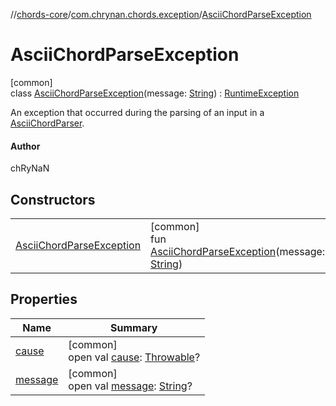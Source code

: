 //[chords-core](../../../index.md)/[com.chrynan.chords.exception](../index.md)/[AsciiChordParseException](index.md)

# AsciiChordParseException

[common]\
class [AsciiChordParseException](index.md)(message: [String](https://kotlinlang.org/api/latest/jvm/stdlib/kotlin/-string/index.html)) : [RuntimeException](https://kotlinlang.org/api/latest/jvm/stdlib/kotlin/-runtime-exception/index.html)

An exception that occurred during the parsing of an input in a [AsciiChordParser](../../com.chrynan.chords.parser/-ascii-chord-parser/index.md).

#### Author

chRyNaN

## Constructors

| | |
|---|---|
| [AsciiChordParseException](-ascii-chord-parse-exception.md) | [common]<br>fun [AsciiChordParseException](-ascii-chord-parse-exception.md)(message: [String](https://kotlinlang.org/api/latest/jvm/stdlib/kotlin/-string/index.html)) |

## Properties

| Name | Summary |
|---|---|
| [cause](../-chord-pro-parse-exception/index.md#-654012527%2FProperties%2F1723987581) | [common]<br>open val [cause](../-chord-pro-parse-exception/index.md#-654012527%2FProperties%2F1723987581): [Throwable](https://kotlinlang.org/api/latest/jvm/stdlib/kotlin/-throwable/index.html)? |
| [message](../-chord-pro-parse-exception/index.md#1824300659%2FProperties%2F1723987581) | [common]<br>open val [message](../-chord-pro-parse-exception/index.md#1824300659%2FProperties%2F1723987581): [String](https://kotlinlang.org/api/latest/jvm/stdlib/kotlin/-string/index.html)? |
